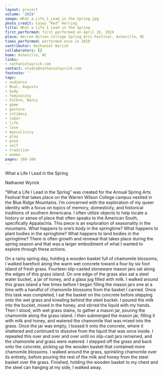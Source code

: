 ```yaml
---
layout: project
volume: '2019'
image: What_a_Life_I_Lead_in_the_Spring.jpg
photo_credit: Casey “Red” Herring
title: What a Life I Lead in the Spring
first_performed: first performed on April 26, 2019
place: Warren Wilson College Spring Arts Festival, Asheville, NC
times_performed: performed once in 2019
contributor: Nathaniel Wyrick
collaborators: []
home: Asheville, NC
links:
- nathanielwyrick.com
contact: studio@nathanielwyrick.com
footnote: ''
tags:
- audience
- Boal, Augusto
- body
- femininity
- Folbre, Nancy
- game
- gesture
- intimacy
- labor
- life
- love
- masculinity
- play
- pose
- self
- tradition
- women
pages: 168-169
---
```



What a Life I Lead in the Spring

Nathaniel Wyrick

“What a Life I Lead in the Spring” was created for the Annual Spring Arts Festival that takes place on the Warren Wilson College campus nestled in the Blue Ridge Mountains. I’m concerned with the exploration of my queer identity with a focus on topics of memory, domesticity, and historical traditions of southern Americana. I often utilize objects to help locate a history or sense of place that often speaks to the American South, specifically Appalachia. This piece is an exploration of seasonality in the mountains. What happens to one’s body in the springtime? What happens to plant bodies in the springtime? What happens to land bodies in the springtime? There is often growth and renewal that takes place during the spring season and that was a larger embodiment of what I wanted to explore through these actions.

On a rainy spring day, holding a wooden basket full of chamomile blossoms, I walked barefoot along the warm wet concrete toward a four by six foot island of fresh grass. Fourteen slip-casted stoneware mason jars sat along the edges of this grass island. On one edge of the grass also sat a steel water bucket, a jar of honey, and a glass jug filled with milk. I walked around this grass island a few times before I began filling the mason jars one at a time with a handful of chamomile blossoms from the basket I carried. Once this task was completed, I sat the basket on the concrete before stepping onto the wet grass and kneeling behind the steel bucket. I poured the milk into the bucket, mixed in the honey, and stirred the liquid with my hands. Then I stood, with wet grass stains, to gather a mason jar, pouring the chamomile along the grass island. I then submerged the mason jar, filling it with milk and honey, and watered the chamomile that was mixed into the grass. Once the jar was empty, I tossed it onto the concrete, where it shattered and continued to dissolve from the liquid that was once inside. I repeated this over and over and over until no slip-cast jars remained, and the chamomile and grass were watered. I stepped off the grass and back onto the concrete, picking up the wooden basket that contained more chamomile blossoms. I walked around the grass, sprinkling chamomile over its entirety, before pouring the rest of the milk and honey from the steel basket over the grass. Finished, holding the wooden basket to my chest and the steel can hanging at my side, I walked away.
